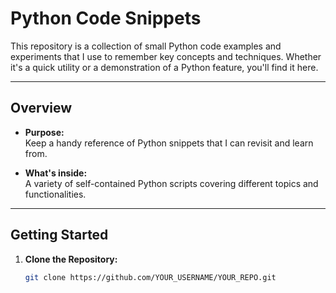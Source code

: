# Python Code Snippets

This repository is a collection of small Python code examples and experiments that I use to remember key concepts and techniques. Whether it's a quick utility or a demonstration of a Python feature, you'll find it here.

---

## Overview

- **Purpose:**  
  Keep a handy reference of Python snippets that I can revisit and learn from.

- **What's inside:**  
  A variety of self-contained Python scripts covering different topics and functionalities.

---

## Getting Started

1. **Clone the Repository:**
   ```sh
   git clone https://github.com/YOUR_USERNAME/YOUR_REPO.git
